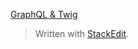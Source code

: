 [GraphQL & Twig](https://www.amazeelabs.com/en/journal/amazeenar-1-graphql-twig-recap)

> Written with [StackEdit](https://stackedit.io/).
<!--stackedit_data:
eyJoaXN0b3J5IjpbLTk0OTc0ODIyNiw3MzA5OTgxMTZdfQ==
-->